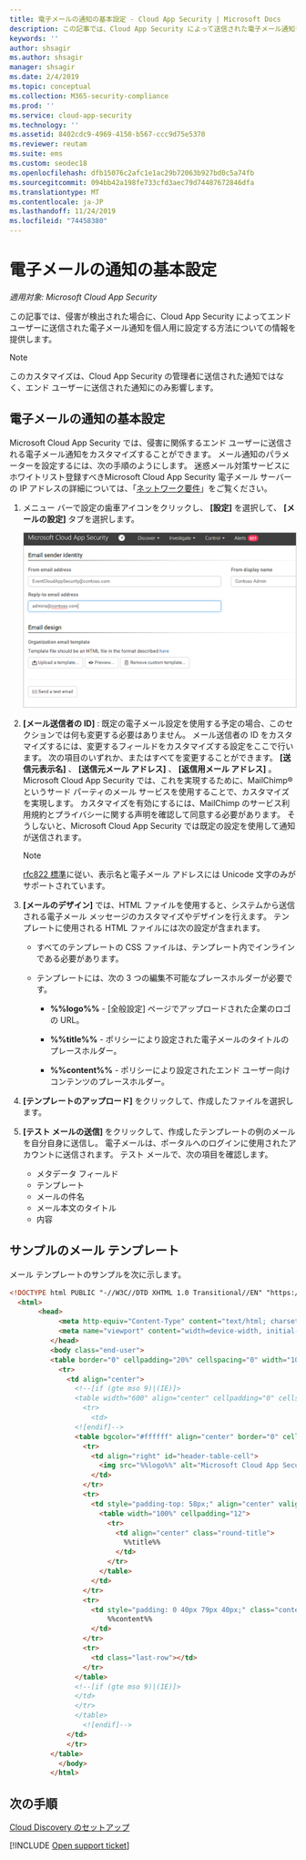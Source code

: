 ```yaml
---
title: 電子メールの通知の基本設定 - Cloud App Security | Microsoft Docs
description: この記事では、Cloud App Security によって送信された電子メール通知を個人用に設定する方法について情報を提供します。
keywords: ''
author: shsagir
ms.author: shsagir
manager: shsagir
ms.date: 2/4/2019
ms.topic: conceptual
ms.collection: M365-security-compliance
ms.prod: ''
ms.service: cloud-app-security
ms.technology: ''
ms.assetid: 8402cdc9-4969-4150-b567-ccc9d75e5370
ms.reviewer: reutam
ms.suite: ems
ms.custom: seodec18
ms.openlocfilehash: dfb15076c2afc1e1ac29b72063b927bd0c5a74fb
ms.sourcegitcommit: 094bb42a198fe733cfd3aec79d74487672846dfa
ms.translationtype: MT
ms.contentlocale: ja-JP
ms.lasthandoff: 11/24/2019
ms.locfileid: "74458380"
---
```

# <a name="email-notification-preferences"></a>電子メールの通知の基本設定

*適用対象: Microsoft Cloud App Security*

この記事では、侵害が検出された場合に、Cloud App Security によってエンド ユーザーに送信された電子メール通知を個人用に設定する方法についての情報を提供します。

> [!NOTE]
> このカスタマイズは、Cloud App Security の管理者に送信された通知ではなく、エンド ユーザーに送信された通知にのみ影響します。

## <a name="mailsettings"></a> 電子メールの通知の基本設定  

 Microsoft Cloud App Security では、侵害に関係するエンド ユーザーに送信される電子メール通知をカスタマイズすることができます。 メール通知のパラメーターを設定するには、次の手順のようにします。 迷惑メール対策サービスにホワイトリスト登録すべきMicrosoft Cloud App Security 電子メール サーバーの IP アドレスの詳細については、「[ネットワーク要件](network-requirements.md)」をご覧ください。

1. メニュー バーで設定の歯車アイコンをクリックし、 **[設定]** を選択して、 **[メールの設定]** タブを選択します。  

   ![メールの設定](./media/mail-settings-config.png)

2. **[メール送信者の ID]** : 既定の電子メール設定を使用する予定の場合、このセクションでは何も変更する必要はありません。 メール送信者の ID をカスタマイズするには、変更するフィールドをカスタマイズする設定をここで行います。 次の項目のいずれか、またはすべてを変更することができます。 **[送信元表示名]** 、 **[送信元メール アドレス]** 、 **[返信用メール アドレス]** 。 Microsoft Cloud App Security では、これを実現するために、MailChimp® というサード パーティのメール サービスを使用することで、カスタマイズを実現します。 カスタマイズを有効にするには、MailChimp のサービス利用規約とプライバシーに関する声明を確認して同意する必要があります。 そうしないと、Microsoft Cloud App Security では既定の設定を使用して通知が送信されます。
 
   > [!NOTE]
   > [rfc822 標準](https://www.rfc-editor.org/rfc/rfc822.txt)に従い、表示名と電子メール アドレスには Unicode 文字のみがサポートされています。

  
3. **[メールのデザイン]** では、HTML ファイルを使用すると、システムから送信される電子メール メッセージのカスタマイズやデザインを行えます。 テンプレートに使用される HTML ファイルには次の設定が含まれます。  
  
   - すべてのテンプレートの CSS ファイルは、テンプレート内でインラインである必要があります。  
  
   - テンプレートには、次の 3 つの編集不可能なプレースホルダーが必要です。  
  
        - **%%logo%%** - [全般設定] ページでアップロードされた企業のロゴの URL。  
  
        - **%%title%%** - ポリシーにより設定された電子メールのタイトルのプレースホルダー。  

        - **%%content%%** - ポリシーにより設定されたエンド ユーザー向けコンテンツのプレースホルダー。  

4. **[テンプレートのアップロード]** をクリックして、作成したファイルを選択します。 

5. **[テスト メールの送信]** をクリックして、作成したテンプレートの例のメールを自分自身に送信し。 電子メールは、ポータルへのログインに使用されたアカウントに送信されます。 テスト メールで、次の項目を確認します。
    - メタデータ フィールド
    - テンプレート
    - メールの件名
    - メール本文のタイトル
    - 内容

## <a name="sample-email-template"></a>サンプルのメール テンプレート

メール テンプレートのサンプルを次に示します。

```html
<!DOCTYPE html PUBLIC "-//W3C//DTD XHTML 1.0 Transitional//EN" "https://www.w3.org/TR/xhtml1/DTD/xhtml1-transitional.dtd">
  <html>  
       <head>  
            <meta http-equiv="Content-Type" content="text/html; charset=UTF-8"/>  
            <meta name="viewport" content="width=device-width, initial-scale=1.0"/>  
          </head>  
          <body class="end-user">  
          <table border="0" cellpadding="20%" cellspacing="0" width="100%" id="background-table">  
            <tr>  
              <td align="center">  
                <!--[if (gte mso 9)|(IE)]>  
                <table width="600" align="center" cellpadding="0" cellspacing="0" border="0">  
                  <tr>  
                    <td>  
                <![endif]-->  
                <table bgcolor="#ffffff" align="center" border="0" cellpadding="0" cellspacing="0" style="padding-bottom: 40px;" id="container-table">  
                  <tr>  
                    <td align="right" id="header-table-cell">  
                      <img src="%%logo%%" alt="Microsoft Cloud App Security" id="org-logo" />  
                    </td>  
                  </tr>  
                  <tr>  
                    <td style="padding-top: 58px;" align="center" valign="top">  
                      <table width="100%" cellpadding="12">  
                        <tr>  
                          <td align="center" class="round-title">  
                            %%title%%  
                          </td>  
                        </tr>  
                      </table>  
                    </td>  
                  </tr>  
                  <tr>  
                    <td style="padding: 0 40px 79px 40px;" class="content-table-cell" align="left" valign="top">  
                        %%content%%  
                    </td>  
                  </tr>  
                  <tr>  
                    <td class="last-row"></td>  
                  </tr>  
                </table>  
                <!--[if (gte mso 9)|(IE)]>  
                </td>  
                </tr>  
                </table>  
                  <![endif]-->  
              </td>  
              </tr>  
          </table>  
            </body>  
          </html>  
```

## <a name="next-steps"></a>次の手順

[Cloud Discovery のセットアップ](set-up-cloud-discovery.md)   

[!INCLUDE [Open support ticket](includes/support.md)]  
  
  
